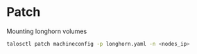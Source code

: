 # Patch
Mounting longhorn volumes

```sh
talosctl patch machineconfig -p longhorn.yaml -n <nodes_ip>
```
